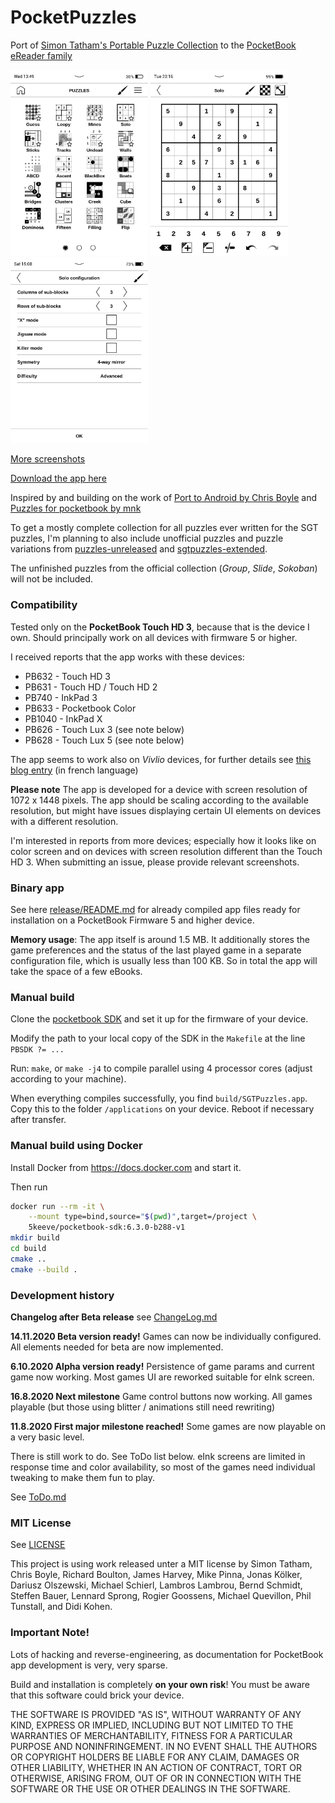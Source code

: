 # PocketPuzzles

Port of [Simon Tatham's Portable Puzzle Collection](http://www.chiark.greenend.org.uk/~sgtatham/puzzles/) to the [PocketBook eReader family](https://de.wikipedia.org/wiki/PocketBook)

<img src="https://raw.githubusercontent.com/SteffenBauer/PocketPuzzles/master/screenshots/puzzles_chooser_stars.png" width="220"> <img src="https://raw.githubusercontent.com/SteffenBauer/PocketPuzzles/master/screenshots/puzzles_sologame.png" width="220"> <img src="https://raw.githubusercontent.com/SteffenBauer/PocketPuzzles/master/screenshots/puzzles_gameconfig.png" width="220">

[More screenshots](https://github.com/SteffenBauer/PocketPuzzles/blob/master/screenshots/screenshots.md)

[Download the app here](https://github.com/SteffenBauer/PocketPuzzles/blob/master/release/README.md)

Inspired by and building on the work of [Port to Android by Chris Boyle](https://github.com/chrisboyle/sgtpuzzles) and [Puzzles for pocketbook by mnk](https://github.com/svn2github/pocketbook-free/tree/master/puzzles)

To get a mostly complete collection for all puzzles ever written for the SGT puzzles, I'm planning to also include unofficial puzzles and puzzle variations from [puzzles-unreleased](https://github.com/x-sheep/puzzles-unreleased) and [sgtpuzzles-extended](https://github.com/SteffenBauer/sgtpuzzles-extended).

The unfinished puzzles from the official collection (*Group*, *Slide*, *Sokoban*) will not be included.

### Compatibility

Tested only on the **PocketBook Touch HD 3**, because that is the device I own. Should principally work on all devices with firmware 5 or higher.

I received reports that the app works with these devices:

* PB632  - Touch HD 3
* PB631  - Touch HD / Touch HD 2
* PB740  - InkPad 3
* PB633  - Pocketbook Color
* PB1040 - InkPad X
* PB626  - Touch Lux 3 (see note below)
* PB628  - Touch Lux 5 (see note below)

The app seems to work also on *Vivlio* devices, for further details see [this blog entry](https://www.liseuses.net/50-jeux-video-liseuse-vivlio-pocketbook/) (in french language)

**Please note** The app is developed for a device with screen resolution of 1072 x 1448 pixels. The app should be scaling according to the available resolution, but might have issues displaying certain UI elements on devices with a different resolution.

I'm interested in reports from more devices; especially how it looks like on color screen and on devices with screen resolution different than the Touch HD 3. When submitting an issue, please provide relevant screenshots.

### Binary app

See here [release/README.md](https://github.com/SteffenBauer/PocketPuzzles/blob/master/release/README.md) for already compiled app files ready for installation on a PocketBook Firmware 5 and higher device.

**Memory usage**: The app itself is around 1.5 MB. It additionally stores the game preferences and the status of the last played game in a separate configuration file, which is usually less than 100 KB. So in total the app will take the space of a few eBooks.

### Manual build

Clone the [pocketbook SDK](https://github.com/blchinezu/pocketbook-sdk/) and set it up for the firmware of your device.

Modify the path to your local copy of the SDK in the `Makefile` at the line `PBSDK ?= ...`

Run: `make`, or `make -j4` to compile parallel using 4 processor cores (adjust according to your machine).

When everything compiles successfully, you find `build/SGTPuzzles.app`. Copy this to the folder `/applications` on your device. Reboot if necessary after transfer.

### Manual build using Docker

Install Docker from https://docs.docker.com and start it.

Then run

```bash
docker run --rm -it \
	--mount type=bind,source="$(pwd)",target=/project \
	5keeve/pocketbook-sdk:6.3.0-b288-v1
mkdir build
cd build
cmake ..
cmake --build .
```

### Development history

**Changelog after Beta release** see [ChangeLog.md](https://github.com/SteffenBauer/PocketPuzzles/blob/master/ChangeLog.md)

**14.11.2020 Beta version ready!** Games can now be individually configured. All elements needed for beta are now implemented.

**6.10.2020 Alpha version ready!** Persistence of game params and current game now working. Most games UI are reworked suitable for eInk screen.

**16.8.2020 Next milestone** Game control buttons now working. All games playable (but those using blitter / animations still need rewriting)

**11.8.2020 First major milestone reached!** Some games are now playable on a very basic level. 

There is still work to do. See ToDo list below. eInk screens are limited in response time and color availability, so most of the games need individual tweaking to make them fun to play.

See [ToDo.md](https://github.com/SteffenBauer/PocketPuzzles/blob/master/ToDo.md)

### MIT License

See [LICENSE](https://github.com/SteffenBauer/PocketPuzzles/blob/master/LICENSE)

This project is using work released unter a MIT license by Simon Tatham, Chris Boyle, Richard Boulton, James Harvey, Mike Pinna, Jonas Kölker, Dariusz Olszewski, Michael Schierl, Lambros Lambrou, Bernd Schmidt, Steffen Bauer, Lennard Sprong, Rogier Goossens, Michael Quevillon, Phil Tunstall, and Didi Kohen.

### Important Note!

Lots of hacking and reverse-engineering, as documentation for PocketBook app development is very, very sparse.

Build and installation is completely **on your own risk**! You must be aware that this software could brick your device.

THE SOFTWARE IS PROVIDED "AS IS", WITHOUT WARRANTY OF ANY KIND, EXPRESS OR IMPLIED, INCLUDING BUT NOT LIMITED TO THE WARRANTIES OF MERCHANTABILITY, FITNESS FOR A PARTICULAR PURPOSE AND NONINFRINGEMENT. IN NO EVENT SHALL THE AUTHORS OR COPYRIGHT HOLDERS BE LIABLE FOR ANY CLAIM, DAMAGES OR OTHER LIABILITY, WHETHER IN AN ACTION OF CONTRACT, TORT OR OTHERWISE, ARISING FROM, OUT OF OR IN CONNECTION WITH THE SOFTWARE OR THE USE OR OTHER DEALINGS IN THE SOFTWARE.

